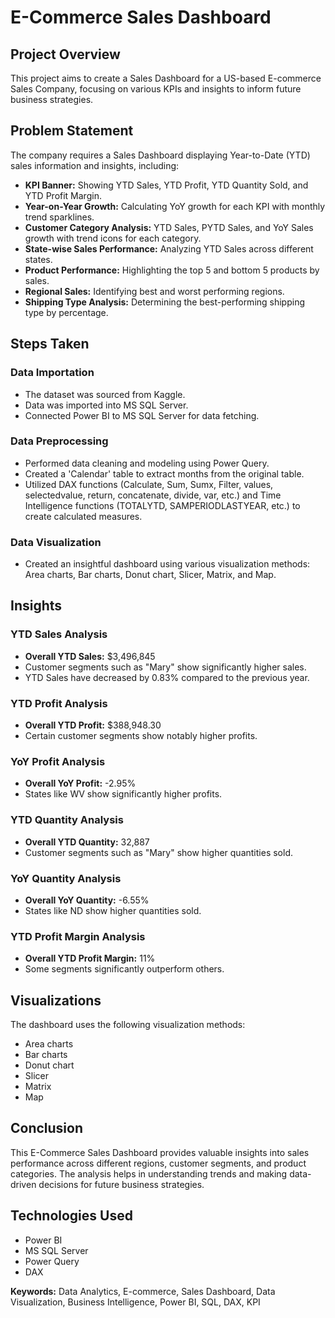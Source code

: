 # E-Commerce Sales Dashboard

## Project Overview

This project aims to create a Sales Dashboard for a US-based E-commerce Sales Company, focusing on various KPIs and insights to inform future business strategies.

## Problem Statement

The company requires a Sales Dashboard displaying Year-to-Date (YTD) sales information and insights, including:

- **KPI Banner:** Showing YTD Sales, YTD Profit, YTD Quantity Sold, and YTD Profit Margin.
- **Year-on-Year Growth:** Calculating YoY growth for each KPI with monthly trend sparklines.
- **Customer Category Analysis:** YTD Sales, PYTD Sales, and YoY Sales growth with trend icons for each category.
- **State-wise Sales Performance:** Analyzing YTD Sales across different states.
- **Product Performance:** Highlighting the top 5 and bottom 5 products by sales.
- **Regional Sales:** Identifying best and worst performing regions.
- **Shipping Type Analysis:** Determining the best-performing shipping type by percentage.

## Steps Taken

### Data Importation

- The dataset was sourced from Kaggle.
- Data was imported into MS SQL Server.
- Connected Power BI to MS SQL Server for data fetching.

### Data Preprocessing

- Performed data cleaning and modeling using Power Query.
- Created a 'Calendar' table to extract months from the original table.
- Utilized DAX functions (Calculate, Sum, Sumx, Filter, values, selectedvalue, return, concatenate, divide, var, etc.) and Time Intelligence functions (TOTALYTD, SAMPERIODLASTYEAR, etc.) to create calculated measures.

### Data Visualization

- Created an insightful dashboard using various visualization methods: Area charts, Bar charts, Donut chart, Slicer, Matrix, and Map.

## Insights

### YTD Sales Analysis

- **Overall YTD Sales:** $3,496,845
- Customer segments such as "Mary" show significantly higher sales.
- YTD Sales have decreased by 0.83% compared to the previous year.

### YTD Profit Analysis

- **Overall YTD Profit:** $388,948.30
- Certain customer segments show notably higher profits.

### YoY Profit Analysis

- **Overall YoY Profit:** -2.95%
- States like WV show significantly higher profits.

### YTD Quantity Analysis

- **Overall YTD Quantity:** 32,887
- Customer segments such as "Mary" show higher quantities sold.

### YoY Quantity Analysis

- **Overall YoY Quantity:** -6.55%
- States like ND show higher quantities sold.

### YTD Profit Margin Analysis

- **Overall YTD Profit Margin:** 11%
- Some segments significantly outperform others.

## Visualizations

The dashboard uses the following visualization methods:
- Area charts
- Bar charts
- Donut chart
- Slicer
- Matrix
- Map

## Conclusion

This E-Commerce Sales Dashboard provides valuable insights into sales performance across different regions, customer segments, and product categories. The analysis helps in understanding trends and making data-driven decisions for future business strategies.

## Technologies Used

- Power BI
- MS SQL Server
- Power Query
- DAX


**Keywords:** Data Analytics, E-commerce, Sales Dashboard, Data Visualization, Business Intelligence, Power BI, SQL, DAX, KPI
